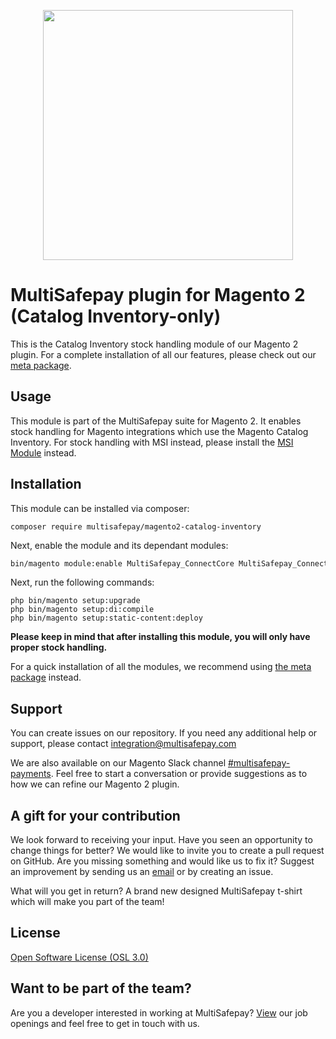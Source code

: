 <p align="center">
    <img src="https://camo.githubusercontent.com/517483ae0eaba9884f397e9af1c4adc7bbc231575ac66cc54292e00400edcd10/68747470733a2f2f7777772e6d756c7469736166657061792e636f6d2f66696c6561646d696e2f74656d706c6174652f696d672f6d756c7469736166657061792d6c6f676f2d69636f6e2e737667" width="400px" position="center">
</p>

# MultiSafepay plugin for Magento 2 (Catalog Inventory-only)

This is the Catalog Inventory stock handling module of our Magento 2 plugin.
For a complete installation of all our features, please check out our [meta package](https://github.com/MultiSafepay/magento2/).

## Usage
This module is part of the MultiSafepay suite for Magento 2.
It enables stock handling for Magento integrations which use the Magento Catalog Inventory. 
For stock handling with MSI instead, please install the [MSI Module](https://github.com/MultiSafepay/magento2-msi) instead.

## Installation

This module can be installed via composer:

```shell
composer require multisafepay/magento2-catalog-inventory
```

Next, enable the module and its dependant modules:
```bash
bin/magento module:enable MultiSafepay_ConnectCore MultiSafepay_ConnectCatalogInventory
```

Next, run the following commands:
```shell
php bin/magento setup:upgrade
php bin/magento setup:di:compile
php bin/magento setup:static-content:deploy
```

**Please keep in mind that after installing this module, you will only have proper stock handling.**

For a quick installation of all the modules, we recommend using [the meta package](https://github.com/MultiSafepay/magento2) instead.

## Support
You can create issues on our repository. If you need any additional help or support, please contact <a href="mailto:integration@multisafepay.com">integration@multisafepay.com</a>

We are also available on our Magento Slack channel [#multisafepay-payments](https://magentocommeng.slack.com/messages/multisafepay-payments/). 
Feel free to start a conversation or provide suggestions as to how we can refine our Magento 2 plugin.

## A gift for your contribution
We look forward to receiving your input. Have you seen an opportunity to change things for better? We would like to invite you to create a pull request on GitHub.
Are you missing something and would like us to fix it? Suggest an improvement by sending us an [email](mailto:integration@multisafepay.com) or by creating an issue.

What will you get in return? A brand new designed MultiSafepay t-shirt which will make you part of the team!

## License
[Open Software License (OSL 3.0)](https://github.com/MultiSafepay/Magento2Msp/blob/master/LICENSE.md)

## Want to be part of the team?
Are you a developer interested in working at MultiSafepay? [View](https://www.multisafepay.com/careers/#jobopenings) our job openings and feel free to get in touch with us.

